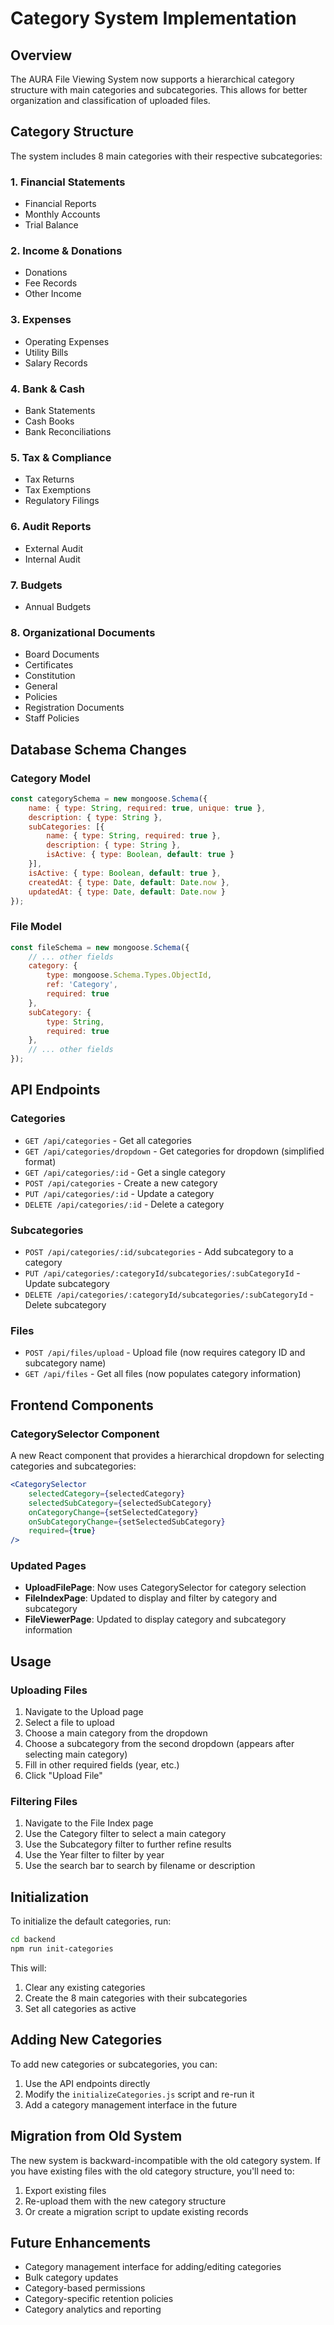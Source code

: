 # Category System Implementation

## Overview

The AURA File Viewing System now supports a hierarchical category structure with main categories and subcategories. This allows for better organization and classification of uploaded files.

## Category Structure

The system includes 8 main categories with their respective subcategories:

### 1. Financial Statements
- Financial Reports
- Monthly Accounts
- Trial Balance

### 2. Income & Donations
- Donations
- Fee Records
- Other Income

### 3. Expenses
- Operating Expenses
- Utility Bills
- Salary Records

### 4. Bank & Cash
- Bank Statements
- Cash Books
- Bank Reconciliations

### 5. Tax & Compliance
- Tax Returns
- Tax Exemptions
- Regulatory Filings

### 6. Audit Reports
- External Audit
- Internal Audit

### 7. Budgets
- Annual Budgets

### 8. Organizational Documents
- Board Documents
- Certificates
- Constitution
- General
- Policies
- Registration Documents
- Staff Policies

## Database Schema Changes

### Category Model
```javascript
const categorySchema = new mongoose.Schema({
    name: { type: String, required: true, unique: true },
    description: { type: String },
    subCategories: [{
        name: { type: String, required: true },
        description: { type: String },
        isActive: { type: Boolean, default: true }
    }],
    isActive: { type: Boolean, default: true },
    createdAt: { type: Date, default: Date.now },
    updatedAt: { type: Date, default: Date.now }
});
```

### File Model
```javascript
const fileSchema = new mongoose.Schema({
    // ... other fields
    category: {
        type: mongoose.Schema.Types.ObjectId,
        ref: 'Category',
        required: true
    },
    subCategory: {
        type: String,
        required: true
    },
    // ... other fields
});
```

## API Endpoints

### Categories
- `GET /api/categories` - Get all categories
- `GET /api/categories/dropdown` - Get categories for dropdown (simplified format)
- `GET /api/categories/:id` - Get a single category
- `POST /api/categories` - Create a new category
- `PUT /api/categories/:id` - Update a category
- `DELETE /api/categories/:id` - Delete a category

### Subcategories
- `POST /api/categories/:id/subcategories` - Add subcategory to a category
- `PUT /api/categories/:categoryId/subcategories/:subCategoryId` - Update subcategory
- `DELETE /api/categories/:categoryId/subcategories/:subCategoryId` - Delete subcategory

### Files
- `POST /api/files/upload` - Upload file (now requires category ID and subcategory name)
- `GET /api/files` - Get all files (now populates category information)

## Frontend Components

### CategorySelector Component
A new React component that provides a hierarchical dropdown for selecting categories and subcategories:

```jsx
<CategorySelector
    selectedCategory={selectedCategory}
    selectedSubCategory={selectedSubCategory}
    onCategoryChange={setSelectedCategory}
    onSubCategoryChange={setSelectedSubCategory}
    required={true}
/>
```

### Updated Pages
- **UploadFilePage**: Now uses CategorySelector for category selection
- **FileIndexPage**: Updated to display and filter by category and subcategory
- **FileViewerPage**: Updated to display category and subcategory information

## Usage

### Uploading Files
1. Navigate to the Upload page
2. Select a file to upload
3. Choose a main category from the dropdown
4. Choose a subcategory from the second dropdown (appears after selecting main category)
5. Fill in other required fields (year, etc.)
6. Click "Upload File"

### Filtering Files
1. Navigate to the File Index page
2. Use the Category filter to select a main category
3. Use the Subcategory filter to further refine results
4. Use the Year filter to filter by year
5. Use the search bar to search by filename or description

## Initialization

To initialize the default categories, run:

```bash
cd backend
npm run init-categories
```

This will:
1. Clear any existing categories
2. Create the 8 main categories with their subcategories
3. Set all categories as active

## Adding New Categories

To add new categories or subcategories, you can:

1. Use the API endpoints directly
2. Modify the `initializeCategories.js` script and re-run it
3. Add a category management interface in the future

## Migration from Old System

The new system is backward-incompatible with the old category system. If you have existing files with the old category structure, you'll need to:

1. Export existing files
2. Re-upload them with the new category structure
3. Or create a migration script to update existing records

## Future Enhancements

- Category management interface for adding/editing categories
- Bulk category updates
- Category-based permissions
- Category-specific retention policies
- Category analytics and reporting 